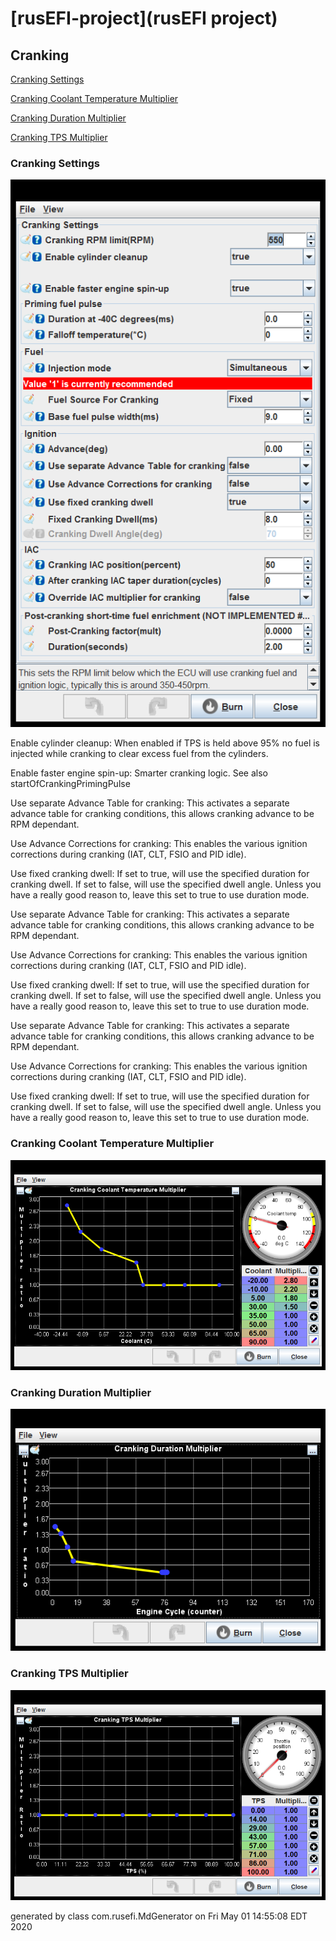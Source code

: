 # [rusEFI-project](rusEFI project)
## Cranking
[Cranking Settings](#Cranking-Settings)

[Cranking Coolant Temperature Multiplier](#Cranking-Coolant-Temperature-Multiplier)

[Cranking Duration Multiplier](#Cranking-Duration-Multiplier)

[Cranking TPS Multiplier](#Cranking-TPS-Multiplier)

### Cranking Settings
![x](overview/TS_generated/dialog_Cranking_Settings.png)

Enable cylinder cleanup: When enabled if TPS is held above 95% no fuel is injected while cranking to clear excess fuel from the cylinders.

Enable faster engine spin-up: Smarter cranking logic.
See also startOfCrankingPrimingPulse

Use separate Advance Table for cranking: This activates a separate advance table for cranking conditions, this allows cranking advance to be RPM dependant.

Use Advance Corrections for cranking: This enables the various ignition corrections during cranking (IAT, CLT, FSIO and PID idle).

Use fixed cranking dwell: If set to true, will use the specified duration for cranking dwell. If set to false, will use the specified dwell angle. Unless you have a really good reason to, leave this set to true to use duration mode.

Use separate Advance Table for cranking: This activates a separate advance table for cranking conditions, this allows cranking advance to be RPM dependant.

Use Advance Corrections for cranking: This enables the various ignition corrections during cranking (IAT, CLT, FSIO and PID idle).

Use fixed cranking dwell: If set to true, will use the specified duration for cranking dwell. If set to false, will use the specified dwell angle. Unless you have a really good reason to, leave this set to true to use duration mode.

Use separate Advance Table for cranking: This activates a separate advance table for cranking conditions, this allows cranking advance to be RPM dependant.

Use Advance Corrections for cranking: This enables the various ignition corrections during cranking (IAT, CLT, FSIO and PID idle).

Use fixed cranking dwell: If set to true, will use the specified duration for cranking dwell. If set to false, will use the specified dwell angle. Unless you have a really good reason to, leave this set to true to use duration mode.

### Cranking Coolant Temperature Multiplier
![x](overview/TS_generated/dialog_Cranking_Coolant_Temperature_Multiplier.png)

### Cranking Duration Multiplier
![x](overview/TS_generated/dialog_Cranking_Duration_Multiplier.png)

### Cranking TPS Multiplier
![x](overview/TS_generated/dialog_Cranking_TPS_Multiplier.png)


generated by class com.rusefi.MdGenerator on Fri May 01 14:55:08 EDT 2020
